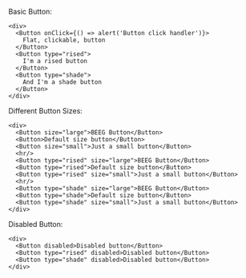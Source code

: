 Basic Button:

    <div>
      <Button onClick={() => alert('Button click handler')}>
        Flat, clickable, button
      </Button>
      <Button type="rised">
        I'm a rised button
      </Button>
      <Button type="shade">
        And I'm a shade button
      </Button>
    </div>

Different Button Sizes:

    <div>
      <Button size="large">BEEG Button</Button>
      <Button>Default size button</Button>
      <Button size="small">Just a small button</Button>
      <hr/>
      <Button type="rised" size="large">BEEG Button</Button>
      <Button type="rised">Default size button</Button>
      <Button type="rised" size="small">Just a small button</Button>
      <hr/>
      <Button type="shade" size="large">BEEG Button</Button>
      <Button type="shade">Default size button</Button>
      <Button type="shade" size="small">Just a small button</Button>
    </div>

Disabled Button:

    <div>
      <Button disabled>Disabled button</Button>
      <Button type="rised" disabled>Disabled button</Button>
      <Button type="shade" disabled>Disabled button</Button>
    </div>
